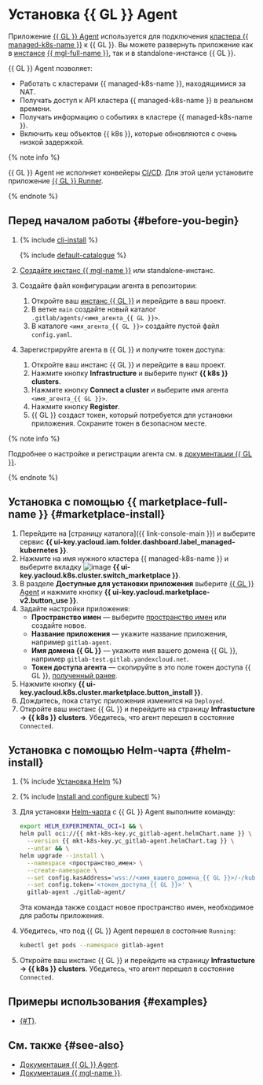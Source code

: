 # Установка {{ GL }} Agent

Приложение [{{ GL }} Agent](/marketplace/products/yc/gitlab-agent) используется для подключения [кластера {{ managed-k8s-name }}](../../concepts/index.md#kubernetes-cluster) к {{ GL }}. Вы можете развернуть приложение как в [инстансе](../../../managed-gitlab/concepts/index.md#instance) [{{ mgl-full-name }}](../../../managed-gitlab/), так и в standalone-инстансе {{ GL }}.

{{ GL }} Agent позволяет:
* Работать с кластерами {{ managed-k8s-name }}, находящимися за NAT.
* Получать доступ к API кластера {{ managed-k8s-name }} в реальном времени.
* Получать информацию о событиях в кластере {{ managed-k8s-name }}.
* Включить кеш объектов {{ k8s }}, которые обновляются с очень низкой задержкой.

{% note info %}

{{ GL }} Agent не исполняет конвейеры [CI/CD](/blog/posts/2022/10/ci-cd). Для этой цели установите приложение [{{ GL }} Runner](/marketplace/products/yc/gitlab-runner).

{% endnote %}

## Перед началом работы {#before-you-begin}

1. {% include [cli-install](../../../_includes/cli-install.md) %}

   {% include [default-catalogue](../../../_includes/default-catalogue.md) %}

1. [Создайте инстанс {{ mgl-name }}](../../../managed-gitlab/operations/instance/instance-create.md) или standalone-инстанс.
1. Создайте файл конфигурации агента в репозитории:
   1. Откройте ваш [инстанс {{ GL }}](../../../managed-gitlab/concepts/index.md#instance) и перейдите в ваш проект.
   1. В ветке `main` создайте новый каталог `.gitlab/agents/<имя_агента_{{ GL }}>`.
   1. В каталоге `<имя_агента_{{ GL }}>` создайте пустой файл `config.yaml`.
1. Зарегистрируйте агента в {{ GL }} и получите токен доступа:
   1. Откройте ваш инстанс {{ GL }} и перейдите в ваш проект.
   1. Нажмите кнопку **Infrastructure** и выберите пункт **{{ k8s }} clusters**.
   1. Нажмите кнопку **Connect a cluster** и выберите имя агента `<имя_агента_{{ GL }}>`.
   1. Нажмите кнопку **Register**.
   1. {{ GL }} создаст токен, который потребуется для установки приложения. Сохраните токен в безопасном месте.

{% note info %}

Подробнее о настройке и регистрации агента см. в [документации {{ GL }}](https://docs.gitlab.com/ee/user/clusters/agent/install/).

{% endnote %}

## Установка с помощью {{ marketplace-full-name }} {#marketplace-install}

1. Перейдите на [страницу каталога]({{ link-console-main }}) и выберите сервис **{{ ui-key.yacloud.iam.folder.dashboard.label_managed-kubernetes }}**.
1. Нажмите на имя нужного кластера {{ managed-k8s-name }} и выберите вкладку ![image](../../../_assets/marketplace.svg) **{{ ui-key.yacloud.k8s.cluster.switch_marketplace }}**.
1. В разделе **Доступные для установки приложения** выберите [{{ GL }} Agent](/marketplace/products/yc/gitlab-agent) и нажмите кнопку **{{ ui-key.yacloud.marketplace-v2.button_use }}**.
1. Задайте настройки приложения:
   * **Пространство имен** — выберите [пространство имен](../../concepts/index.md#namespace) или создайте новое.
   * **Название приложения** — укажите название приложения, например `gitlab-agent`.
   * **Имя домена {{ GL }}** — укажите имя вашего домена {{ GL }}, например `gitlab-test.gitlab.yandexcloud.net`.
   * **Токен доступа агента** — скопируйте в это поле токен доступа {{ GL }}, [полученный ранее](#before-you-begin).
1. Нажмите кнопку **{{ ui-key.yacloud.k8s.cluster.marketplace.button_install }}**.
1. Дождитесь, пока статус приложения изменится на `Deployed`.
1. Откройте ваш инстанс {{ GL }} и перейдите на страницу **Infrastucture → {{ k8s }} clusters**. Убедитесь, что агент перешел в состояние `Connected`.

## Установка с помощью Helm-чарта {#helm-install}

1. {% include [Установка Helm](../../../_includes/managed-kubernetes/helm-install.md) %}
1. {% include [Install and configure kubectl](../../../_includes/managed-kubernetes/kubectl-install.md) %}
1. Для установки [Helm-чарта](https://helm.sh/docs/topics/charts/) с {{ GL }} Agent выполните команду:

   ```bash
   export HELM_EXPERIMENTAL_OCI=1 && \
   helm pull oci://{{ mkt-k8s-key.yc_gitlab-agent.helmChart.name }} \
     --version {{ mkt-k8s-key.yc_gitlab-agent.helmChart.tag }} \
     --untar && \
   helm upgrade --install \
     --namespace <пространство_имен> \
     --create-namespace \
     --set config.kasAddress='wss://<имя_вашего_домена_{{ GL }}>/-/kubernetes-agent/' \
     --set config.token='<токен_доступа_{{ GL }}>' \
     gitlab-agent ./gitlab-agent/
   ```

   Эта команда также создаст новое пространство имен, необходимое для работы приложения.
1. Убедитесь, что под {{ GL }} Agent перешел в состояние `Running`:

   ```bash
   kubectl get pods --namespace gitlab-agent
   ```

1. Откройте ваш инстанс {{ GL }} и перейдите на страницу **Infrastucture → {{ k8s }} clusters**. Убедитесь, что агент перешел в состояние `Connected`.

## Примеры использования {#examples}

* [{#T}](../../tutorials/gitlab-containers.md).

## См. также {#see-also}

* [Документация {{ GL }} Agent](https://docs.gitlab.com/ee/user/clusters/agent/).
* [Документация {{ mgl-name }}](../../../managed-gitlab/).